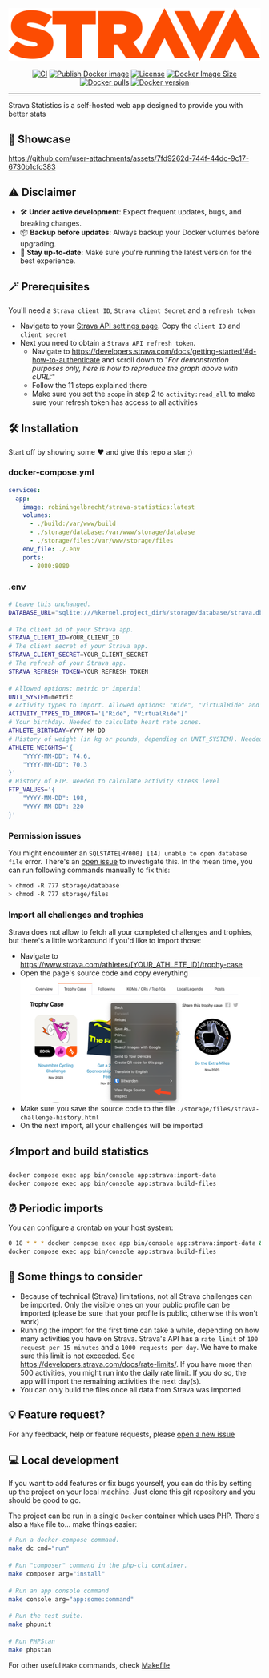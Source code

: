 <p align="center">
    <img src="public/assets/images/strava.png"
         alt="Strava">
</p>

<p align="center">
<a href="https://github.com/robiningelbrecht/strava-statistics/actions/workflows/ci.yml"><img src="https://github.com/robiningelbrecht/strava-statistics/actions/workflows/ci.yml/badge.svg" alt="CI"></a>
<a href="https://github.com/robiningelbrecht/strava-statistics/actions/workflows/docker-image.yml"><img src="https://github.com/robiningelbrecht/strava-statistics/actions/workflows/docker-image.yml/badge.svg" alt="Publish Docker image"></a>
<a href="https://raw.githubusercontent.com/robiningelbrecht/strava-statistics/refs/heads/master/LICENSE"><img src="https://img.shields.io/github/license/robiningelbrecht/strava-statistics?color=428f7e&logo=open%20source%20initiative&logoColor=white" alt="License"></a>
<a href="https://hub.docker.com/r/robiningelbrecht/strava-statistics"><img src="https://img.shields.io/docker/image-size/robiningelbrecht/strava-statistics" alt="Docker Image Size"></a>
<a href="https://hub.docker.com/r/robiningelbrecht/strava-statistics"><img src="https://img.shields.io/docker/pulls/robiningelbrecht/strava-statistics" alt="Docker pulls"></a>
<a href="https://hub.docker.com/r/robiningelbrecht/strava-statistics"><img src="https://img.shields.io/docker/v/robiningelbrecht/strava-statistics?sort=semver" alt="Docker version"></a>
</p>

---

Strava Statistics is a self-hosted web app designed to provide you with better stats

## 📸 Showcase

https://github.com/user-attachments/assets/7fd9262d-744f-44dc-9c17-6730b1cfc383

## ⚠️ Disclaimer

* 🛠️ __Under active development__: Expect frequent updates, bugs, and breaking changes.
* 📦 __Backup before updates__: Always backup your Docker volumes before upgrading.
* 🔄 __Stay up-to-date__: Make sure you're running the latest version for the best experience.

## 🪄 Prerequisites

You'll need a `Strava client ID`, `Strava client Secret` and a `refresh token`

* Navigate to your [Strava API settings page](https://www.strava.com/settings/api).
  Copy the `client ID` and `client secret`
* Next you need to obtain a `Strava API refresh token`. 
    * Navigate to https://developers.strava.com/docs/getting-started/#d-how-to-authenticate
      and scroll down to "_For demonstration purposes only, here is how to reproduce the graph above with cURL:_"
    * Follow the 11 steps explained there
    * Make sure you set the `scope` in step 2 to `activity:read_all` to make sure your refresh token has access to all activities

## 🛠️ Installation 

Start off by showing some ❤️ and give this repo a star ;)

### docker-compose.yml

```yml
services:
  app:
    image: robiningelbrecht/strava-statistics:latest
    volumes:
      - ./build:/var/www/build
      - ./storage/database:/var/www/storage/database
      - ./storage/files:/var/www/storage/files
    env_file: ./.env
    ports:
      - 8080:8080
```

### .env

```bash
# Leave this unchanged.
DATABASE_URL="sqlite:///%kernel.project_dir%/storage/database/strava.db?charset=utf8mb4"

# The client id of your Strava app.
STRAVA_CLIENT_ID=YOUR_CLIENT_ID
# The client secret of your Strava app.
STRAVA_CLIENT_SECRET=YOUR_CLIENT_SECRET
# The refresh of your Strava app.
STRAVA_REFRESH_TOKEN=YOUR_REFRESH_TOKEN

# Allowed options: metric or imperial
UNIT_SYSTEM=metric
# Activity types to import. Allowed options: "Ride", "VirtualRide" and "Run"
ACTIVITY_TYPES_TO_IMPORT='["Ride", "VirtualRide"]'
# Your birthday. Needed to calculate heart rate zones.
ATHLETE_BIRTHDAY=YYYY-MM-DD
# History of weight (in kg or pounds, depending on UNIT_SYSTEM). Needed to calculate relative w/kg.
ATHLETE_WEIGHTS='{
    "YYYY-MM-DD": 74.6,
    "YYYY-MM-DD": 70.3
}'
# History of FTP. Needed to calculate activity stress level
FTP_VALUES='{
    "YYYY-MM-DD": 198,
    "YYYY-MM-DD": 220
}'
```

### Permission issues

You might encounter an `SQLSTATE[HY000] [14] unable to open database file` error. There's an [open issue](https://github.com/robiningelbrecht/strava-statistics/issues/57) to investigate this. In the mean time, you can run following commands manually to fix this:

```bash
> chmod -R 777 storage/database
> chmod -R 777 storage/files
```

### Import all challenges and trophies

Strava does not allow to fetch all your completed challenges and trophies, but there's a little workaround if you'd like to import those:
* Navigate to https://www.strava.com/athletes/[YOUR_ATHLETE_ID]/trophy-case
* Open the page's source code and copy everything
  ![Trophy case source code](public/assets/images/readme/trophy-case-source-code.png)
* Make sure you save the source code to the file `./storage/files/strava-challenge-history.html`
* On the next import, all your challenges will be imported

## ⚡️Import and build statistics

```bash
docker compose exec app bin/console app:strava:import-data
docker compose exec app bin/console app:strava:build-files
```

## ⏰ Periodic imports

You can configure a crontab on your host system:

```bash
0 18 * * * docker compose exec app bin/console app:strava:import-data && 
docker compose exec app bin/console app:strava:build-files
```

## 🧐 Some things to consider

* Because of technical (Strava) limitations, not all Strava challenges can be imported. Only the visible ones on your public profile can be imported
  (please be sure that your profile is public, otherwise this won't work)
* Running the import for the first time can take a while, depending on how many activities you have on Strava.
  Strava's API has a `rate limit` of `100 request per 15 minutes` and a `1000 requests per day`. We have to make sure
  this limit is not exceeded. See https://developers.strava.com/docs/rate-limits/. If you have more than 500 activities,
  you might run into the daily rate limit. If you do so, the app will import the remaining activities the next day(s).
* You can only build the files once all data from Strava was imported

## 💡 Feature request?

For any feedback, help or feature requests, please [open a new issue](https://github.com/robiningelbrecht/strava-statictics/issues/new)

## 💻 Local development

If you want to add features or fix bugs yourself, you can do this by setting up the project on your local machine.
Just clone this git repository and you should be good to go.

The project can be run in a single `Docker` container which uses PHP.
There's also a `Make` file to... make things easier:

```bash
# Run a docker-compose command.
make dc cmd="run"

# Run "composer" command in the php-cli container.
make composer arg="install"

# Run an app console command
make console arg="app:some:command"

# Run the test suite.
make phpunit

# Run PHPStan
make phpstan
```

For other useful `Make` commands, check [Makefile](Makefile)
